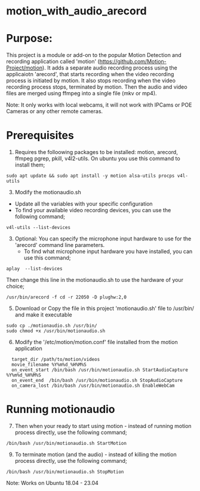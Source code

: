 # motion_with_audio_arecord

# Purpose: 
This project is a module or add-on to the popular Motion Detection and recording application called 'motion' (https://github.com/Motion-Project/motion). 
It adds a separate audio recording process using the applicaiotn 'arecord', that starts recording when the video recording process is initiated by motion.
It also stops recording when the video recording process stops, terminated by motion. 
Then the audio and video files are merged using ffmpeg into a single file (mkv or mp4).

Note: It only works with local webcams, it will not work with IPCams or POE Cameras or any other remote cameras.

# Prerequisites
1. Requires the folloowing packages to be installed: motion, arecord, ffmpeg pgrep, pkill, v4l2-utils. On ubuntu you use this command to install them;
```
sudo apt update && sudo apt install -y motion alsa-utils procps v4l-utils
```

3. Modify the motionaudio.sh 
  - Update all the variables with your specific configuration
  - To find your available video recording devices, you can use the following command;
```
v4l-utils --list-devices 
```

3. Optional: You can specify the microphone input hardware to use for the 'arecord' command line parameters.
   - To find what microphone input hardware you have installed, you can use this command; 
```
aplay  --list-devices
``` 
Then change this line in the motionaudio.sh to use the hardware of your choice;
```
/usr/bin/arecord -f cd -r 22050 -D plughw:2,0
```

5. Download or Copy the file in this project 'motionaudio.sh' file to /usr/bin/ and make it executable
```
sudo cp ./motionaudio.sh /usr/bin/
sudo chmod +x /usr/bin/motionaudio.sh
```

6. Modify the '/etc/motion/motion.conf' file installed from the motion application 
```
  target_dir /path/to/motion/videos
  movie_filename %Y%m%d_%H%M%S
  on_event_start /bin/bash /usr/bin/motionaudio.sh StartAudioCapture %Y%m%d_%H%M%S
  on_event_end  /bin/bash /usr/bin/motionaudio.sh StopAudioCapture
  on_camera_lost /bin/bash /usr/bin/motionaudio.sh EnableWebCam
```
# Running motionaudio
7. Then when your ready to start using motion - instead of running motion process directly, use the following command; 
```
/bin/bash /usr/bin/motionaudio.sh StartMotion
```

9. To terminate motion (and the audio) - instead of killing the motion process directly, use the following command; 
```
/bin/bash /usr/bin/motionaudio.sh StopMotion
```

Note: Works on Ubuntu 18.04 - 23.04
